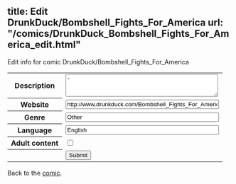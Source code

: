 title: Edit DrunkDuck/Bombshell_Fights_For_America
url: "/comics/DrunkDuck_Bombshell_Fights_For_America_edit.html"
---
Edit info for comic DrunkDuck/Bombshell_Fights_For_America

<form name="comic" action="http://gaepostmail.appspot.com/comic/" method="post">
<table class="comicinfo">
<tr>
<th>Description</th><td><textarea name="description" cols="40" rows="3">-</textarea></td>
</tr>
<tr>
<th>Website</th><td><input type="text" name="url" value="http://www.drunkduck.com/Bombshell_Fights_For_America/" size="40"/></td>
</tr>
<tr>
<th>Genre</th><td><input type="text" name="genre" value="Other" size="40"/></td>
</tr>
<tr>
<th>Language</th><td><input type="text" name="language" value="English" size="40"/></td>
</tr>
<tr>
<th>Adult content</th><td><input type="checkbox" name="adult" value="adult" /></td>
</tr>
<tr>
<th></th><td>
<input type="hidden" name="comic" value="DrunkDuck_Bombshell_Fights_For_America" />
<input type="submit" name="submit" value="Submit" />
</td>
</tr>
</table>
</form>

Back to the [comic](DrunkDuck_Bombshell_Fights_For_America.html).
